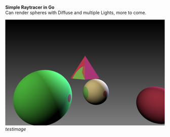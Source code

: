 **Simple Raytracer in Go**  
Can render spheres with Diffuse and multiple Lights, more to come.

![01](testimage.png)
*testimage*
